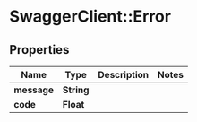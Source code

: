 # SwaggerClient::Error

## Properties
Name | Type | Description | Notes
------------ | ------------- | ------------- | -------------
**message** | **String** |  | 
**code** | **Float** |  | 


